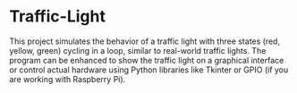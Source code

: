 # Traffic-Light
This project simulates the behavior of a traffic light with three states (red, yellow, green) cycling in a loop, similar to real-world traffic lights. The program can be enhanced to show the traffic light on a graphical interface or control actual hardware using Python libraries like Tkinter or GPIO (if you are working with Raspberry Pi).
